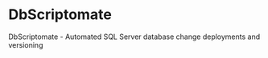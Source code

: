 DbScriptomate
=============

DbScriptomate - Automated SQL Server database change deployments and versioning
